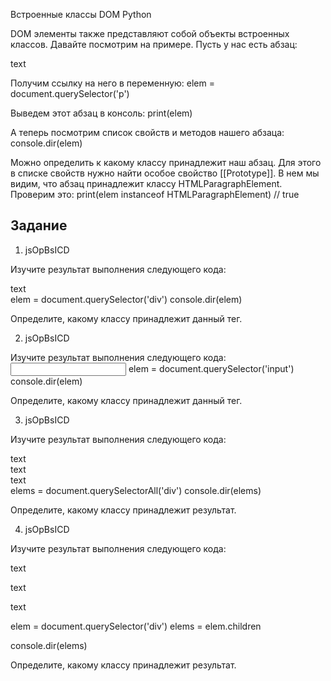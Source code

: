 Встроенные классы DOM Python

DOM элементы также представляют собой объекты встроенных классов. Давайте посмотрим на примере. Пусть у нас есть абзац:
<p>text</p>

Получим ссылку на него в переменную:
 elem = document.querySelector('p') 

Выведем этот абзац в консоль:
print(elem) 

А теперь посмотрим список свойств и методов нашего абзаца:
console.dir(elem) 

Можно определить к какому классу принадлежит наш абзац. Для этого в списке свойств нужно найти особое свойство [[Prototype]]. В нем мы видим, что абзац принадлежит классу HTMLParagraphElement. Проверим это:
print(elem instanceof HTMLParagraphElement)  // true

## Задание

1. jsOpBsICD

Изучите результат выполнения следующего кода:
<div>text</div>
 elem = document.querySelector('div') 
console.dir(elem) 

Определите, какому классу принадлежит данный тег.

2. jsOpBsICD

Изучите результат выполнения следующего кода:
<input>
 elem = document.querySelector('input') 
console.dir(elem) 

Определите, какому классу принадлежит данный тег.

3. jsOpBsICD

Изучите результат выполнения следующего кода:
<div>text</div>
<div>text</div>
<div>text</div>
 elems = document.querySelectorAll('div') 
console.dir(elems) 

Определите, какому классу принадлежит результат.

4. jsOpBsICD

Изучите результат выполнения следующего кода:
<div>
	<p>text</p>
	<p>text</p>
	<p>text</p>
</div>
 elem = document.querySelector('div') 
 elems = elem.children 

console.dir(elems) 

Определите, какому классу принадлежит результат. 